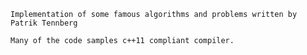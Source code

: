 	Implementation of some famous algorithms and problems written by Patrik Tennberg

	Many of the code samples c++11 compliant compiler.